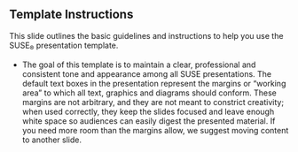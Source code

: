 ## Template Instructions

This slide outlines the basic guidelines and instructions to help you
use the SUSE<sub>&reg;</sub> presentation template.

*   The goal of this template is to maintain a clear, professional and
    consistent tone and appearance among all SUSE presentations. The
    default text boxes in the presentation represent the margins or
    “working area” to which all text, graphics and diagrams should
    conform. These margins are not arbitrary, and they are not meant
    to constrict creativity; when used correctly, they keep the slides
    focused and leave enough white space so audiences can easily
    digest the presented material. If you need more room than the
    margins allow, we suggest moving content to another slide.
    </span>
